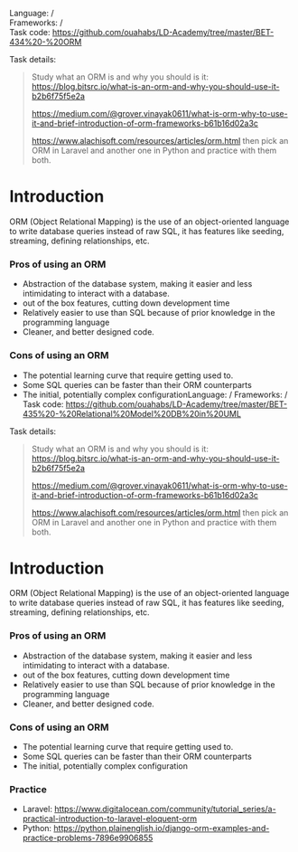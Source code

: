 Language: /  
Frameworks: /  
Task code: https://github.com/ouahabs/LD-Academy/tree/master/BET-434%20-%20ORM

Task details:
> Study what an ORM is and why you should is it:
> https://blog.bitsrc.io/what-is-an-orm-and-why-you-should-use-it-b2b6f75f5e2a
> 
> https://medium.com/@grover.vinayak0611/what-is-orm-why-to-use-it-and-brief-introduction-of-orm-frameworks-b61b16d02a3c
> 
> https://www.alachisoft.com/resources/articles/orm.html
> then pick an ORM in Laravel and another one in Python and practice with them both.

# Introduction
ORM (Object Relational Mapping) is the use of an object-oriented language to write database queries instead of raw SQL, it has features like seeding, streaming, defining relationships, etc.

### Pros of using an ORM
* Abstraction of the database system, making it easier and less intimidating to interact with a database.
* out of the box features, cutting down development time
* Relatively easier to use than SQL because of prior knowledge in the programming language
* Cleaner, and better designed code.
### Cons of using an ORM
* The potential learning curve that require getting used to.
* Some SQL queries can be faster than their ORM counterparts
* The initial, potentially complex configurationLanguage: /
Frameworks: /
Task code: https://github.com/ouahabs/LD-Academy/tree/master/BET-435%20-%20Relational%20Model%20DB%20in%20UML

Task details:
> Study what an ORM is and why you should is it:
> https://blog.bitsrc.io/what-is-an-orm-and-why-you-should-use-it-b2b6f75f5e2a
> 
> https://medium.com/@grover.vinayak0611/what-is-orm-why-to-use-it-and-brief-introduction-of-orm-frameworks-b61b16d02a3c
> 
> https://www.alachisoft.com/resources/articles/orm.html
> then pick an ORM in Laravel and another one in Python and practice with them both.

# Introduction
ORM (Object Relational Mapping) is the use of an object-oriented language to write database queries instead of raw SQL, it has features like seeding, streaming, defining relationships, etc.

### Pros of using an ORM
* Abstraction of the database system, making it easier and less intimidating to interact with a database.
* out of the box features, cutting down development time
* Relatively easier to use than SQL because of prior knowledge in the programming language
* Cleaner, and better designed code.

### Cons of using an ORM
* The potential learning curve that require getting used to.
* Some SQL queries can be faster than their ORM counterparts
* The initial, potentially complex configuration

### Practice 
* Laravel: https://www.digitalocean.com/community/tutorial_series/a-practical-introduction-to-laravel-eloquent-orm
* Python: https://python.plainenglish.io/django-orm-examples-and-practice-problems-7896e9906855
